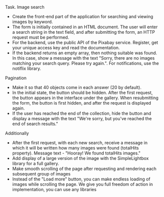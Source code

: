 Task. Image search

- Create the front-end part of the application for searching and viewing images
  by keyword.
- The form is initially contained in an HTML document. The user will enter a
  search string in the text field, and after submitting the form, an HTTP
  request must be performed.
- For the backend, use the public API of the Pixabay service. Register, get your
  unique access key and read the documentation.
- If the backend returns an empty array, then nothing suitable was found. In
  this case, show a message with the text "Sorry, there are no images matching
  your search query. Please try again.". For notifications, use the notiflix
  library.

Pagination

- Make it so that 40 objects come in each answer (20 by default).
- In the initial state, the button should be hidden. After the first request,
  the button appears in the interface under the gallery. When resubmitting the
  form, the button is first hidden, and after the request is displayed again.
- If the user has reached the end of the collection, hide the button and display
  a message with the text "We're sorry, but you've reached the end of search
  results."

Additionally

- After the first request, with each new search, receive a message in which it
  will be written how many images were found (totalHits property). Message
  text - "Hooray! We found totalHits images."
- Add display of a large version of the image with the SimpleLightbox library
  for a full gallery.
- Make smooth scrolling of the page after requesting and rendering each
  subsequent group of images
- Instead of the "Load more" button, you can make endless loading of images
  while scrolling the page. We give you full freedom of action in
  implementation, you can use any libraries

